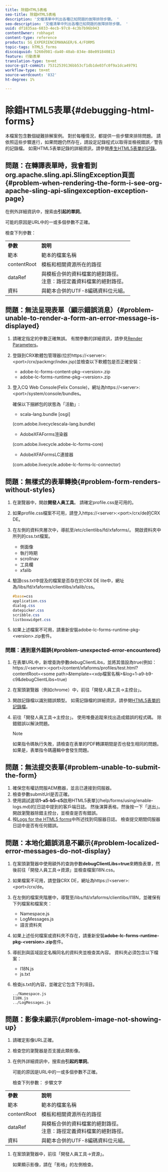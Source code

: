 ```yaml
---
title: 除錯HTML5表格
seo-title: 除錯HTML5表格
description: '文檔清單中列出各種已知問題的故障排除步驟。 '
seo-description: '文檔清單中列出各種已知問題的故障排除步驟。 '
uuid: df1835aa-6033-4ecb-97c8-4c3b7b96b943
contentOwner: robhagat
content-type: reference
products: SG_EXPERIENCEMANAGER/6.4/FORMS
topic-tags: hTML5_forms
discoiquuid: 5260d981-da40-40ab-834e-88e091840813
feature: 行動表單
translation-type: tm+mt
source-git-commit: 75312539136bb53cf1db1de03fc0f9a1dca49791
workflow-type: tm+mt
source-wordcount: '832'
ht-degree: 1%

---
```



# 除錯HTML5表單{#debugging-html-forms}

本檔案包含數個疑難排解案例。 對於每種情況，都提供一些步驟來排除問題。 請依照這些步驟進行，如果問題仍然存在，請設定記錄程式以取得並檢視錯誤／警告的記錄檔。 如需HTML5表單記錄的詳細資訊，請參閱[產生HTML5表單的記錄](/help/forms/using/enable-logs.md)。

## 問題：在轉譯表單時，我會看到org.apache.sling.api.SlingException頁面{#problem-when-rendering-the-form-i-see-org-apache-sling-api-slingexception-exception-page}

在例外詳細資訊中，搜索由&#x200B;**引起的單詞**。

可能的原因是URL中的一或多個參數不正確。

檢查下列參數：

<table> 
 <tbody> 
  <tr> 
   <td><strong>參數</strong></td> 
   <td><strong>說明</strong></td> 
  </tr> 
  <tr> 
   <td>範本</td> 
   <td>範本的檔案名稱</td> 
  </tr> 
  <tr> 
   <td>contentRoot</td> 
   <td>模板和相關資源所在的路徑</td> 
  </tr> 
  <tr> 
   <td>dataRef</td> 
   <td>與模板合併的資料檔案的絕對路徑。<br /> 注意：路徑定義資料檔案的絕對路徑。</td> 
  </tr> 
  <tr> 
   <td>資料</td> 
   <td>與範本合併的UTF-8編碼資料位元組。</td> 
  </tr> 
 </tbody> 
</table>

## 問題：無法呈現表單（顯示錯誤消息）{#problem-unable-to-render-a-form-an-error-message-is-displayed}

1. 請確定指定的參數正確無誤。 有關參數的詳細資訊，請參見[Render Parameters](#problem-when-rendering-the-form-i-see-org-apache-sling-api-slingexception-exception-page)。
1. 登錄到CRX軟體包管理器(位於https://&lt;server>:&lt;port>/crx/packmgr/index.jsp)並檢查以下軟體包是否正確安裝：

   * adobe-lc-forms-content-pkg-&lt;version>.zip
   * adobe-lc-forms-runtime-pkg-&lt;version>.zip

1. 登入CQ Web Console(Felix Console)，網址為https://&lt;server>:&lt;port>/system/console/bundles。

   確保以下捆綁包的狀態為「活動」:

   * scala-lang.bundle [osgi]

   (com.adobe.livecyclescala-lang.bundle)

   * AdobeXFAForms渲染器

   (com.adobe.livecycle.adobe-lc-forms-core)

   * AdobeXFAFormsLC連接器

   (com.adobe.livecycle.adobe-lc-forms-lc-connector)

## 問題：無樣式的表單轉換{#problem-form-renders-without-styles}

1. 在瀏覽器中，開啟&#x200B;**開發人員工具**。 請確定profile.css是可用的。
1. 如果profile.css檔案不可用，請登入https://&lt;server>:&lt;port>/crx/de的CRX DE。
1. 在左側的資料夾層次中，導航至/etc/clientlibs/fd/xfaforms/。 開啟資料夾中所列的css.txt檔案。

   * 側面像
   * 執行時期
   * scrollnav
   * 工具欄
   * xfalib

1. 驗證css.txt中提及的檔案是否存在於CRX DE lite中，網址為/libs/fd/xfaforms/clientlibs/xfalib/css。

   ```css
   #base=css
   application.css
   dialog.css
   datepicker.css
   scribble.css
   listboxwidget.css
   ```

1. 如果上述檔案不可用，請重新安裝adobe-lc-forms-runtime-pkg-&lt;version>.zip套件。

### 問題：遇到意外錯誤{#problem-unexpected-error-encountered}

1. 在表單URL中，新增查詢參數debugClientLibs，並將其值設為true(例如：https://&lt;server>:&lt;port>/content/xfaforms/profiles/test.html?contentRoot=&lt;some path>&amp;template=&lt;xdp檔案名稱>&amp;log=1-a9-b9-c9&amp;debugClientLibs=true)
1. 在案頭瀏覽器（例如chrome）中，前往「開發人員工具->主控台」。
1. 開啟記錄檔以識別錯誤類型。 如需記錄檔的詳細資訊，請參閱[HTML5表單的記錄檔](/help/forms/using/enable-logs.md)。
1. 前往「開發人員工具->主控台」。 使用堆疊追蹤來找出造成錯誤的程式碼。 除錯錯誤以解決問題。

   >[!NOTE]
   >
   >如果指令碼執行失敗，請檢查在表單的PDF轉譯期間是否也發生相同的問題。 如果是，表單指令碼邏輯中會發生問題。

## 問題：無法提交表單{#problem-unable-to-submit-the-form}

1. 確保您有權訪問服AEM務器，並且已連接到伺服器。
1. 檢查參數submitUrl是否正確。
1. 使用調試選項&#x200B;**1-a5-b5-c5**&#x200B;啟用HTML5表單](/help/forms/using/enable-logs.md)的[日誌中提到的客戶端日誌。 然後演算表格，然後按一下「送出」。 開啟瀏覽器除錯主控台，並檢查是否有錯誤。
1. 按[Logs for the HTML5 forms](/help/forms/using/enable-logs.md)中所述找到伺服器日誌。 檢查提交期間伺服器日誌中是否有任何錯誤。

## 問題：本地化錯誤消息不顯示{#problem-localized-error-messages-do-not-display}

1. 在案頭瀏覽器中使用額外的查詢參數&#x200B;**debugClientLibs=true**&#x200B;來轉換表單，然後前往「開發人員工具->資源」並檢查檔案I18N.css。
1. 如果檔案不可用，請登錄CRX DE，網址為https://&lt;server>:&lt;port>/crx/de。
1. 在左側的檔案夾階層中，導覽至/libs/fd/xfaforms/clientlibs/I18N，並確保有下列檔案和檔案夾：

   * Namespace.js
   * LogMessages.js
   * 語言資料夾

1. 如果上述任何檔案或資料夾不存在，請重新安裝&#x200B;**adobe-lc-forms-runtime-pkg-&lt;version>.zip**&#x200B;套件。
1. 導航到與區域設定名稱同名的資料夾並檢查其內容。 資料夾必須包含以下檔案：

   * I18N.js
   * js.txt

1. 檢查js.txt的內容，並確定它包含下列項目。

   ```
   ../Namespace.js
   I18N.js
   ../LogMessages.js
   ```

## 問題：影像未顯示{#problem-image-not-showing-up}

1. 請確定影像URL正確。
1. 檢查您的瀏覽器是否支援此類影像。
1. 在例外詳細資訊中，搜索由&#x200B;**引起的單詞**。

   可能的原因是URL中的一或多個參數不正確。

   檢查下列參數：
步驟文字

<table> 
 <tbody> 
  <tr> 
   <td><strong>參數</strong></td> 
   <td><strong>說明</strong></td> 
  </tr> 
  <tr> 
   <td>範本</td> 
   <td>範本的檔案名稱</td> 
  </tr> 
  <tr> 
   <td>contentRoot</td> 
   <td>模板和相關資源所在的路徑</td> 
  </tr> 
  <tr> 
   <td>dataRef</td> 
   <td>與模板合併的資料檔案的絕對路徑。<br /> 注意：路徑定義資料檔案的絕對路徑。</td> 
  </tr> 
  <tr> 
   <td>資料</td> 
   <td>與範本合併的UTF-8編碼資料位元組。</td> 
  </tr> 
 </tbody> 
</table>

1. 在案頭瀏覽器中，前往「開發人員工具->資源」。

   如果顯示影像，請在「影格」的左側檢查。
